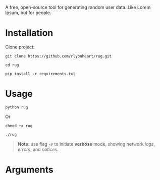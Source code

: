 A free, open-source tool for generating random user data. Like Lorem Ipsum, but for people.

# Installation
Clone project:
```
git clone https://github.com/rlyonheart/rug.git
```

```
cd rug
```

```
pip install -r requirements.txt
```

# Usage
```
python rug
```

Or 
```
chmod +x rug
```

```
./rug
```

> **Note**: use flag *-v* to initiate **verbose** mode, showing network *logs*, *errors*, and *notices*.

# Arguments
